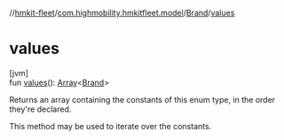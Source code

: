 //[hmkit-fleet](../../../index.md)/[com.highmobility.hmkitfleet.model](../index.md)/[Brand](index.md)/[values](values.md)

# values

[jvm]\
fun [values](values.md)(): [Array](https://kotlinlang.org/api/latest/jvm/stdlib/kotlin-stdlib/kotlin/-array/index.html)&lt;[Brand](index.md)&gt;

Returns an array containing the constants of this enum type, in the order they're declared.

This method may be used to iterate over the constants.
